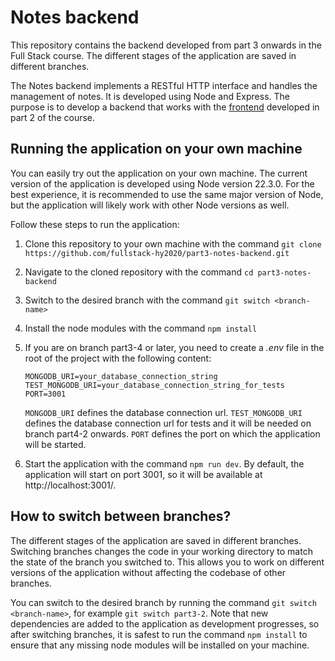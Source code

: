 # Notes backend

This repository contains the backend developed from part 3 onwards in the Full Stack course. The different stages of the application are saved in different branches.

The Notes backend implements a RESTful HTTP interface and handles the management of notes. It is developed using Node and Express. The purpose is to develop a backend that works with the [frontend](https://github.com/fullstack-hy2020/part2-notes-frontend/tree/part3-1) developed in part 2 of the course.

## Running the application on your own machine

You can easily try out the application on your own machine. The current version of the application is developed using Node version 22.3.0. For the best experience, it is recommended to use the same major version of Node, but the application will likely work with other Node versions as well.

Follow these steps to run the application:

1. Clone this repository to your own machine with the command `git clone https://github.com/fullstack-hy2020/part3-notes-backend.git`

2. Navigate to the cloned repository with the command `cd part3-notes-backend`

3. Switch to the desired branch with the command `git switch <branch-name>`

4. Install the node modules with the command `npm install`

5. If you are on branch part3-4 or later, you need to create a _.env_ file in the root of the project with the following content:

   ```
   MONGODB_URI=your_database_connection_string
   TEST_MONGODB_URI=your_database_connection_string_for_tests
   PORT=3001
   ```

   `MONGODB_URI` defines the database connection url. `TEST_MONGODB_URI` defines the database connection url for tests and it will be needed on branch part4-2 onwards. `PORT` defines the port on which the application will be started.

6. Start the application with the command `npm run dev`. By default, the application will start on port 3001, so it will be available at http://localhost:3001/.

## How to switch between branches?

The different stages of the application are saved in different branches. Switching branches changes the code in your working directory to match the state of the branch you switched to. This allows you to work on different versions of the application without affecting the codebase of other branches.

You can switch to the desired branch by running the command `git switch <branch-name>`, for example `git switch part3-2`. Note that new dependencies are added to the application as development progresses, so after switching branches, it is safest to run the command `npm install` to ensure that any missing node modules will be installed on your machine.
